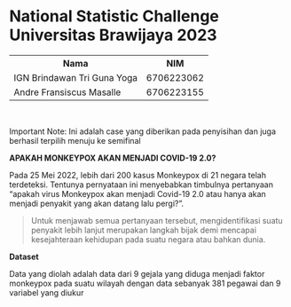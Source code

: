 # National Statistic Challenge Universitas Brawijaya 2023

<table align="center">
  <tr>
    <th>Nama</th>
    <th>NIM</th>
  </tr>
  <tr>
    <td> IGN Brindawan Tri Guna Yoga </td>
    <td>6706223062</td>
  </tr>
  <tr>
    <td>Andre Fransiscus Masalle</td>
    <td>6706223155</td>
  </tr>
</table>

<br>

Important Note: Ini adalah case yang diberikan pada penyisihan dan juga berhasil terpilih menuju ke semifinal

**APAKAH MONKEYPOX AKAN MENJADI COVID-19 2.0?**

Pada 25 Mei 2022, lebih dari 200 kasus Monkeypox di 21 negara telah terdeteksi.
Tentunya pernyataan ini menyebabkan timbulnya pertanyaan “apakah virus Monkeypox akan
menjadi Covid-19 2.0 atau hanya akan menjadi penyakit yang akan datang lalu pergi?”.

> Untuk menjawab semua pertanyaan tersebut, mengidentifikasi suatu penyakit lebih lanjut
merupakan langkah bijak demi mencapai kesejahteraan kehidupan pada suatu negara atau
bahkan dunia.


**Dataset**

Data yang diolah adalah data dari 9 gejala yang diduga menjadi faktor monkeypox pada suatu wilayah dengan data sebanyak 381 pegawai dan 9 variabel yang diukur
